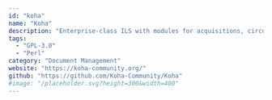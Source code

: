 ```yaml
---
id: "koha"
name: "Koha"
description: "Enterprise-class ILS with modules for acquisitions, circulation, cataloging, label printing, offline circulation for when Internet access is not available, and much more."
tags:
  - "GPL-3.0"
  - "Perl"
category: "Document Management"
website: "https://koha-community.org/"
github: "https://github.com/Koha-Community/Koha"
#image: "/placeholder.svg?height=300&width=400"
---
```


